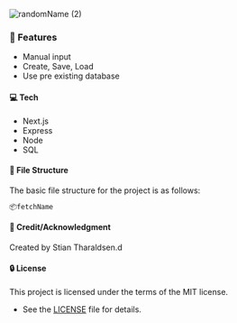 ![randomName (2)](https://github.com/stiantha/randomName/assets/132207909/29392833-ada9-4f25-860f-4b297aaa6b58)


### :beginner: Features
- Manual input
- Create, Save, Load
- Use pre existing database
  
#### :computer: Tech
- Next.js
- Express
- Node
- SQL
#### :file_folder: File Structure
The basic file structure for the project is as follows:
```bash
📦fetchName

```

#### :star2: Credit/Acknowledgment
Created by Stian Tharaldsen.d
#### :lock: License
This project is licensed under the terms of the MIT license.
- See the [LICENSE](LICENSE) file for details.
